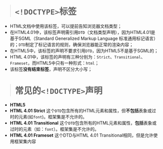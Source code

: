 ># `<!DOCTYPE>`标签 #

- HTML文档中使用该标签，可以提前告知浏览器文档类型；
- 在HTML4.01中，该标签声明需引用`DTD`（文档类型声明），因为HTML4.01是基于SGML（Standard Generalized Markup Language 标准通用标记语言）的；`DTD`制定了标记语言的规则，确保浏览器能正常的渲染内容；
- 在HTML5中，该标签的声明不要求引用`DTD`，因为HTML5不是基于SGML的；
- HTML 4.01中，该标签的声明有三种分别为：`Strict`、`Transitional`、`Frameset`，而HTML5中只有一种形式：`html`；
- 该标签<strong>没有结束标签</strong>，声明不区分大小写；

># 常见的`<!DOCTYPE>`声明 #

- **HTML5**
		<!DOCTYPE html>
- **HTML 4.01 Strict**
	这个`DTD`包含所有的HTML元素和属性，但<strong>不包括</strong>表象或过时的元素(如`font`)。框架集是不允许的。
		<!DOCTYPE HTML PUBLIC "-//W3C//DTD HTML 4.01//EN" "http://www.w3.org/TR/html4/strict.dtd">  <!-- strict 严格的  精确的 -->
- **HTML 4.01 Transitional**
	这个`DTD`包含所有的HTML元素和属性，<strong>包括</strong>表象或过时的元素（如：`font`）。框架集是不允许的。
		<!DOCTYPE HTML PUBLIC "-//W3C//DTD HTML 4.01 Transitional//EN" "http://www.w3.org/TR/html4/loose.dtd">  <!-- loose 自由的  散漫的 -->
- **HTML 4.01 Frameset**
	这个DTD与HTML 4.01 Transitional相同，但是允许使用框架集内容
		<!DOCTYPE HTML PUBLIC "-//W3C//DTD HTML 4.01 Frameset//EN" "http://www.w3.org/TR/html4/frameset.dtd">